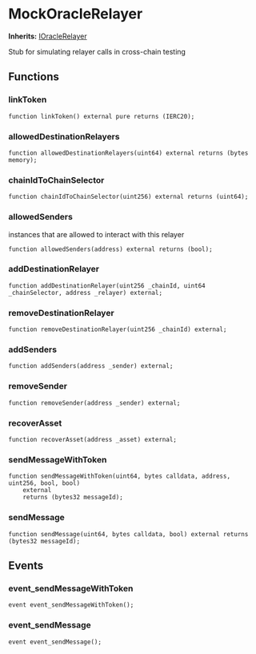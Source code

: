 # MockOracleRelayer
**Inherits:**
[IOracleRelayer](/src/interfaces/IOracleRelayer.sol/interface.IOracleRelayer.md)

Stub for simulating relayer calls in cross-chain testing


## Functions
### linkToken


```solidity
function linkToken() external pure returns (IERC20);
```

### allowedDestinationRelayers


```solidity
function allowedDestinationRelayers(uint64) external returns (bytes memory);
```

### chainIdToChainSelector


```solidity
function chainIdToChainSelector(uint256) external returns (uint64);
```

### allowedSenders

instances that are allowed to interact with this relayer


```solidity
function allowedSenders(address) external returns (bool);
```

### addDestinationRelayer


```solidity
function addDestinationRelayer(uint256 _chainId, uint64 _chainSelector, address _relayer) external;
```

### removeDestinationRelayer


```solidity
function removeDestinationRelayer(uint256 _chainId) external;
```

### addSenders


```solidity
function addSenders(address _sender) external;
```

### removeSender


```solidity
function removeSender(address _sender) external;
```

### recoverAsset


```solidity
function recoverAsset(address _asset) external;
```

### sendMessageWithToken


```solidity
function sendMessageWithToken(uint64, bytes calldata, address, uint256, bool, bool)
    external
    returns (bytes32 messageId);
```

### sendMessage


```solidity
function sendMessage(uint64, bytes calldata, bool) external returns (bytes32 messageId);
```

## Events
### event_sendMessageWithToken

```solidity
event event_sendMessageWithToken();
```

### event_sendMessage

```solidity
event event_sendMessage();
```

